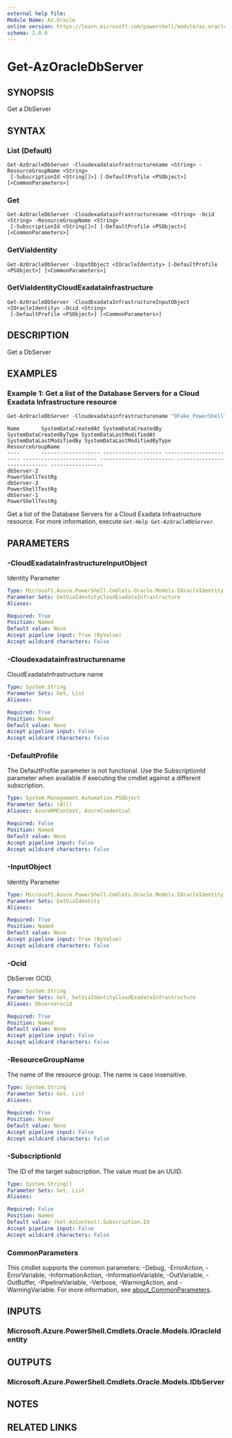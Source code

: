 ```yaml
---
external help file:
Module Name: Az.Oracle
online version: https://learn.microsoft.com/powershell/module/az.oracle/get-azoracledbserver
schema: 2.0.0
---
```


# Get-AzOracleDbServer

## SYNOPSIS
Get a DbServer

## SYNTAX

### List (Default)
```
Get-AzOracleDbServer -Cloudexadatainfrastructurename <String> -ResourceGroupName <String>
 [-SubscriptionId <String[]>] [-DefaultProfile <PSObject>] [<CommonParameters>]
```

### Get
```
Get-AzOracleDbServer -Cloudexadatainfrastructurename <String> -Ocid <String> -ResourceGroupName <String>
 [-SubscriptionId <String[]>] [-DefaultProfile <PSObject>] [<CommonParameters>]
```

### GetViaIdentity
```
Get-AzOracleDbServer -InputObject <IOracleIdentity> [-DefaultProfile <PSObject>] [<CommonParameters>]
```

### GetViaIdentityCloudExadataInfrastructure
```
Get-AzOracleDbServer -CloudExadataInfrastructureInputObject <IOracleIdentity> -Ocid <String>
 [-DefaultProfile <PSObject>] [<CommonParameters>]
```

## DESCRIPTION
Get a DbServer

## EXAMPLES

### Example 1: Get a list of the Database Servers for a Cloud Exadata Infrastructure resource
```powershell
Get-AzOracleDbServer -Cloudexadatainfrastructurename "OFake_PowerShellTestExaInfra" -ResourceGroupName "PowerShellTestRg"
```

```output
Name       SystemDataCreatedAt SystemDataCreatedBy SystemDataCreatedByType SystemDataLastModifiedAt SystemDataLastModifiedBy SystemDataLastModifiedByType ResourceGroupName
----       ------------------- ------------------- ----------------------- ------------------------ ------------------------ ---------------------------- -----------------
dbServer-2                                                                                                                                                PowerShellTestRg
dbServer-3                                                                                                                                                PowerShellTestRg
dbServer-1                                                                                                                                                PowerShellTestRg
```

Get a list of the Database Servers for a Cloud Exadata Infrastructure resource.
For more information, execute `Get-Help Get-AzOracleDbServer`.

## PARAMETERS

### -CloudExadataInfrastructureInputObject
Identity Parameter

```yaml
Type: Microsoft.Azure.PowerShell.Cmdlets.Oracle.Models.IOracleIdentity
Parameter Sets: GetViaIdentityCloudExadataInfrastructure
Aliases:

Required: True
Position: Named
Default value: None
Accept pipeline input: True (ByValue)
Accept wildcard characters: False
```

### -Cloudexadatainfrastructurename
CloudExadataInfrastructure name

```yaml
Type: System.String
Parameter Sets: Get, List
Aliases:

Required: True
Position: Named
Default value: None
Accept pipeline input: False
Accept wildcard characters: False
```

### -DefaultProfile
The DefaultProfile parameter is not functional.
Use the SubscriptionId parameter when available if executing the cmdlet against a different subscription.

```yaml
Type: System.Management.Automation.PSObject
Parameter Sets: (All)
Aliases: AzureRMContext, AzureCredential

Required: False
Position: Named
Default value: None
Accept pipeline input: False
Accept wildcard characters: False
```

### -InputObject
Identity Parameter

```yaml
Type: Microsoft.Azure.PowerShell.Cmdlets.Oracle.Models.IOracleIdentity
Parameter Sets: GetViaIdentity
Aliases:

Required: True
Position: Named
Default value: None
Accept pipeline input: True (ByValue)
Accept wildcard characters: False
```

### -Ocid
DbServer OCID.

```yaml
Type: System.String
Parameter Sets: Get, GetViaIdentityCloudExadataInfrastructure
Aliases: Dbserverocid

Required: True
Position: Named
Default value: None
Accept pipeline input: False
Accept wildcard characters: False
```

### -ResourceGroupName
The name of the resource group.
The name is case insensitive.

```yaml
Type: System.String
Parameter Sets: Get, List
Aliases:

Required: True
Position: Named
Default value: None
Accept pipeline input: False
Accept wildcard characters: False
```

### -SubscriptionId
The ID of the target subscription.
The value must be an UUID.

```yaml
Type: System.String[]
Parameter Sets: Get, List
Aliases:

Required: False
Position: Named
Default value: (Get-AzContext).Subscription.Id
Accept pipeline input: False
Accept wildcard characters: False
```

### CommonParameters
This cmdlet supports the common parameters: -Debug, -ErrorAction, -ErrorVariable, -InformationAction, -InformationVariable, -OutVariable, -OutBuffer, -PipelineVariable, -Verbose, -WarningAction, and -WarningVariable. For more information, see [about_CommonParameters](http://go.microsoft.com/fwlink/?LinkID=113216).

## INPUTS

### Microsoft.Azure.PowerShell.Cmdlets.Oracle.Models.IOracleIdentity

## OUTPUTS

### Microsoft.Azure.PowerShell.Cmdlets.Oracle.Models.IDbServer

## NOTES

## RELATED LINKS

